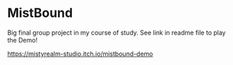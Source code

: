 # MistBound
Big final group project in my course of study. See link in readme file to play the Demo!

https://mistyrealm-studio.itch.io/mistbound-demo
